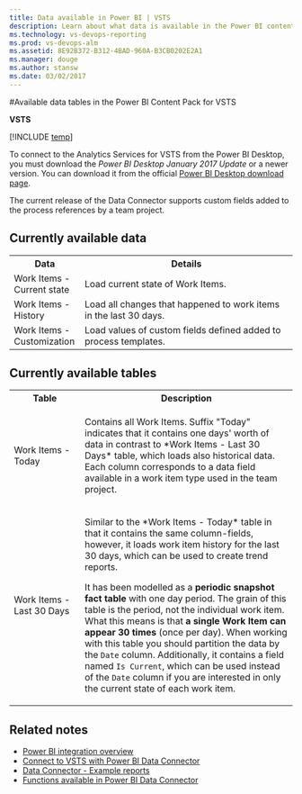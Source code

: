 ```yaml
---
title: Data available in Power BI | VSTS
description: Learn about what data is available in the Power BI content pack for Visual Studio Team Services (VSTS)  
ms.technology: vs-devops-reporting
ms.prod: vs-devops-alm
ms.assetid: 8E92B372-B312-4BAD-960A-B3CB0202E2A1  
ms.manager: douge
ms.author: stansw
ms.date: 03/02/2017
---
```


#Available data tables in the Power BI Content Pack for VSTS

<b>VSTS</b>

[!INCLUDE [temp](../_shared/analytics-preview.md)]

To connect to the Analytics Services for VSTS from the Power BI Desktop, you must download the *Power BI Desktop January 2017 Update* or a newer version. You can download it from the official [Power BI Desktop download page](https://powerbi.microsoft.com/desktop/).

The current release of the Data Connector supports custom fields added to the process references by a team project. 

<!---
In the first release of the Data Connector we aimed to overcome the limitations of Content Pack in terms of process customization.
I wouldn't add this statement. 
--> 

## Currently available data  
<table width="100%">
    <tr>
        <th width="25%">Data</th>
        <th width="75%">Details</th>
    </tr>
    <tr>
        <td>Work Items - Current state</td>
        <td>Load current state of Work Items.</td>
    </tr>
    <tr>
        <td>Work Items - History</td>
        <td>Load all changes that happened to work items in the last 30 days.</td>
    </tr>
    <tr>
        <td>Work Items - Customization</td>
        <td>Load values of custom fields defined added to process templates.</td>
    </tr>
</table>

## Currently available tables

<table width="100%">
    <tr >
        <th width="25%">Table</th>
        <th width="75%">Description</th>
    </tr>
    <tr>
        <td>Work Items - Today</td>
        <td>
            <p>Contains all Work Items.
            Suffix "Today" indicates that it contains one days' worth of data in contrast to *Work Items - Last 30 Days* table, which loads also historical data.
            Each column corresponds to a data field available in a work item type used in the team project.
            </p>
        </td>
    </tr>
    <tr>
        <td>Work Items - Last 30 Days</td>
        <td>
            <p>Similar to the *Work Items - Today* table in that it contains the same column-fields, however, it loads work item history for the last 30 days, which can be used to create trend reports.</p>
            <p>It has been modelled as a <b>periodic snapshot fact table</b> with one day period.
            The grain of this table is the period, not the individual work item.
            What this means is that <b>a single Work Item can appear 30 times</b> (once per day).
            When working with this table you should partition the data by the <code>Date</code> column.
            Additionally, it contains a field named <code>Is Current</code>, which can be used instead of the <code>Date</code> column if you are interested in only the current state of each work item.
            </p>
        </td>
    </tr>
</table>

## Related notes  
- [Power BI integration overview](overview.md)
- [Connect to VSTS with Power BI Data Connector](./data-connector-connect.md)
- [Data Connector - Example reports](./data-connector-examples.md)
- [Functions available in Power BI Data Connector](data-connector-functions.md) 